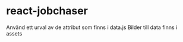 # react-jobchaser

Använd ett urval av de attribut som finns i data.js
Bilder till data finns i assets
